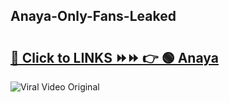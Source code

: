 
 ## Anaya-Only-Fans-Leaked

# <h2><a href="https://clipsfans.com/Anaya&ref=git">🔗 Click to LINKS ⏩⏩ 👉 🟢 Anaya </a></h2>

<a href="https://clipsfans.com/Anaya&ref=git" rel="nofollow" data-target="animated-image.originalLink"><img src="https://i.ibb.co.com/xMMVF88/686577567.gif" alt="Viral Video Original" style="max-width: 100%; display: inline-block;" data-target="animated-image.originalImage"></a>
